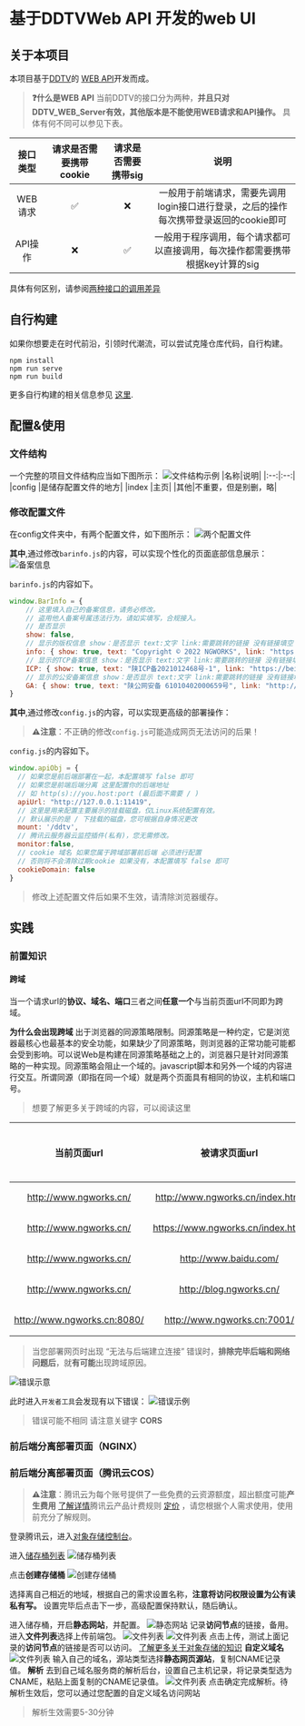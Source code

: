 # 基于DDTVWeb API 开发的web UI

## 关于本项目
本项目基于[DDTV](https://ddtv.pro/)的 [WEB API](https://ddtv.pro/API/)开发而成。

> **❓什么是WEB API**
当前DDTV的接口分为两种，**并且只对DDTV_WEB_Server有效，其他版本是不能使用WEB请求和API操作。**
具体有何不同可以参见下表。

|接口类型|请求是否需要携带cookie|请求是否需要携带sig|说明|
|:--:|:--:|:--:|:--:|
|WEB请求|✅|❌|一般用于前端请求，需要先调用login接口进行登录，之后的操作每次携带登录返回的cookie即可|
|API操作|❌|✅|一般用于程序调用，每个请求都可以直接调用，每次操作都需要携带根据key计算的sig|

具体有何区别，请参阅[两种接口的调用差异](https://ddtv.pro/API/)


## 自行构建
如果你想要走在时代前沿，引领时代潮流，可以尝试克隆仓库代码，自行构建。
```
npm install
npm run serve
npm run build
```
更多自行构建的相关信息参见 [这里](https://cli.vuejs.org/config/).

## 配置&使用
### 文件结构
一个完整的项目文件结构应当如下图所示：
![文件结构示例](https://test-1256209952.cos-website.ap-nanjing.myqcloud.com//wenjianjiegou.png)
|名称|说明|
|:--:|:--:|
|config |是储存配置文件的地方|
|index  |主页|
|其他|不重要，但是别删，略|

### 修改配置文件
在config文件夹中，有两个配置文件，如下图所示：
![两个配置文件](https://test-1256209952.cos-website.ap-nanjing.myqcloud.com//peizhiwenjan.png)

**其中**,通过修改`barinfo.js`的内容，可以实现个性化的页面底部信息展示：
![备案信息](https://test-1256209952.cos-website.ap-nanjing.myqcloud.com//beian.png)

`barinfo.js`的内容如下。

```js
window.BarInfo = {
    // 这里填入自己的备案信息，请务必修改。
    // 盗用他人备案号属违法行为，请如实填写，合规接入。
    // 是否显示
    show: false,
    // 显示的版权信息 show：是否显示 text:文字 link:需要跳转的链接 没有链接填空 "" 没有信息不显示即可
    info: { show: true, text: "Copyright © 2022 NGWORKS", link: "https://space.bilibili.com/254397112" },
    // 显示的TCP备案信息 show：是否显示 text:文字 link:需要跳转的链接 没有链接填空 "" 没有信息不显示即可
    ICP: { show: true, text: "陕ICP备2021012468号-1", link: "https://beian.miit.gov.cn/#/Integrated/index" },
    // 显示的公安备案信息 show：是否显示 text:文字 link:需要跳转的链接 没有链接填空 "" 没有信息不显示即可
    GA: { show: true, text: "陕公网安备 61010402000659号", link: "http://www.beian.gov.cn/portal/registerSystemInfo?recordcode=61010402000659" },
}
```

**其中**,通过修改`config.js`的内容，可以实现更高级的部署操作：
> **⚠注意**：不正确的修改`config.js`可能造成网页无法访问的后果！

`config.js`的内容如下。
```js
window.apiObj = {
  // 如果您是前后端部署在一起，本配置填写 false 即可
  // 如果您是前端后端分离 这里配置你的后端地址
  // 如 http(s)://you.host:port (最后面不需要 / )
  apiUrl: "http://127.0.0.1:11419",
  // 这里是用来配置主要展示的挂载磁盘，仅Linux系统配置有效。
  // 默认展示的是 / 下挂载的磁盘，您可根据自身情况更改
  mount: '/ddtv',
  // 腾讯云服务器云监控插件(私有)，您无需修改。
  monitor:false,
  // cookie 域名 如果您属于跨域部署前后端 必须进行配置
  // 否则将不会清除过期cookie 如果没有，本配置填写 false 即可
  cookieDomain: false
}
```
> 修改上述配置文件后如果不生效，请清除浏览器缓存。
## 实践
### 前置知识
#### 跨域
当一个请求url的**协议、域名、端口**三者之间**任意一个**与当前页面url不同即为跨域。

**为什么会出现跨域**
出于浏览器的同源策略限制。同源策略是一种约定，它是浏览器最核心也最基本的安全功能，如果缺少了同源策略，则浏览器的正常功能可能都会受到影响。可以说Web是构建在同源策略基础之上的，浏览器只是针对同源策略的一种实现。同源策略会阻止一个域的。javascript脚本和另外一个域的内容进行交互。所谓同源（即指在同一个域）就是两个页面具有相同的协议，主机和端口号。

>想要了解更多关于跨域的内容，可以阅读这里

|当前页面url|被请求页面url|是否跨域|原因|
|:--:|:--:|:--:|:--:|
|http://www.ngworks.cn/|http://www.ngworks.cn/index.html|否|同源（协议、域名、端口号相同）|
|http://www.ngworks.cn/|https://www.ngworks.cn/index.html|跨域|协议不同（http/https）|
|http://www.ngworks.cn/|http://www.baidu.com/|跨域|主域名不同（ngworks/baidu）|
|http://www.ngworks.cn/|http://blog.ngworks.cn/|跨域|子域名不同（www/blog）|
|http://www.ngworks.cn:8080/|http://www.ngworks.cn:7001/|跨域|端口号不同（8080/7001）|

> 当您部署网页时出现 “无法与后端建立连接” 错误时，**排除完毕后端和网络问题后**，就**有可能**出现跨域原因。

![错误示意](https://test-1256209952.cos-website.ap-nanjing.myqcloud.com//kuayucw.png)

此时进入`开发者工具`会发现有以下错误：
![错误示例](https://test-1256209952.cos-website.ap-nanjing.myqcloud.com//kuayucw2.png)

> 错误可能不相同 请注意关键字 **CORS**

### 前后端分离部署页面（NGINX）
### 前后端分离部署页面（腾讯云COS）
> **⚠注意**：腾讯云为每个账号提供了一些免费的云资源额度，超出额度可能**产生费用** [了解详情](https://cloud.tencent.com/document/product/436/6240)腾讯云产品计费规则 [定价](https://cloud.tencent.com/document/product/436/16871) ，请您根据个人需求使用，使用前充分了解规则。

登录腾讯云，进入[对象存储控制台](https://console.cloud.tencent.com/cos)。

进入[储存桶列表](https://console.cloud.tencent.com/cos/bucket)
![储存桶列表](https://test-1256209952.cos-website.ap-nanjing.myqcloud.com//cos1.png)

点击**创建存储桶**
![创建存储桶](https://test-1256209952.cos-website.ap-nanjing.myqcloud.com//cos2.png)

选择离自己相近的地域，根据自己的需求设置名称，**注意将访问权限设置为公有读私有写。**
设置完毕后点击下一步，高级配置保持默认，随后确认。

进入储存桶，开启**静态网站**，并配置。
![静态网站](https://test-1256209952.cos-website.ap-nanjing.myqcloud.com//cos3.png)
记录**访问节点**的链接，备用。
进入**文件列表**选择上传前端包。
![文件列表](https://test-1256209952.cos-website.ap-nanjing.myqcloud.com//cos4.png)
![文件列表](https://test-1256209952.cos-website.ap-nanjing.myqcloud.com//cos5.png)
点击上传，测试上面记录的**访问节点**的链接是否可以访问。
[了解更多关于对象存储的知识](https://cloud.tencent.com/document/product/436/32670)
**自定义域名**
![文件列表](https://test-1256209952.cos-website.ap-nanjing.myqcloud.com//1667581932992.png)
输入自己的域名，源站类型选择**静态网页源站**，复制CNAME记录值。
**解析**
去到自己域名服务商的解析后台，设置自己主机记录，将记录类型选为CNAME，粘贴上面复制的CNAME记录值。
![文件列表](https://test-1256209952.cos-website.ap-nanjing.myqcloud.com//cos7.png)
点击确定完成解析。待解析生效后，您可以通过您配置的自定义域名访问网站

> 解析生效需要5-30分钟